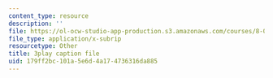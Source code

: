 ```yaml
---
content_type: resource
description: ''
file: https://ol-ocw-studio-app-production.s3.amazonaws.com/courses/8-04-quantum-physics-i-spring-2013/179ff2bc101a5e6d4a174736316da885_G5_u6k9LR3E.srt
file_type: application/x-subrip
resourcetype: Other
title: 3play caption file
uid: 179ff2bc-101a-5e6d-4a17-4736316da885
---
```

